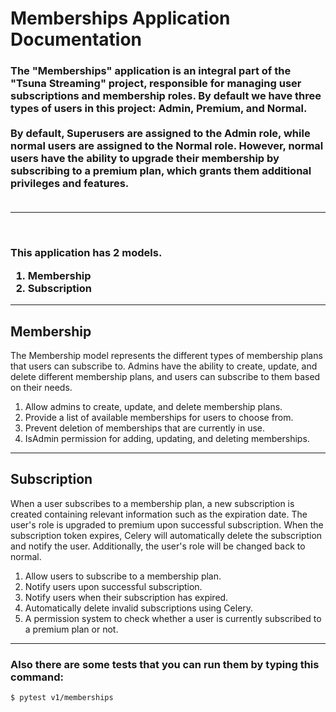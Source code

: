 # Memberships Application Documentation

<h3>
The "Memberships" application is an integral part of the "Tsuna Streaming" project, responsible for managing user subscriptions and membership roles. By default we have three types of users in this project: Admin, Premium, and Normal.
<br><br>
By default, Superusers are assigned to the Admin role, while normal users are assigned to the Normal role. However, normal users have the ability to upgrade their membership by subscribing to a premium plan, which grants them additional privileges and features.
<br><br>
</h3>

<hr> <br>

<h3>
This application has 2 models. 
<ol>    
    <li>Membership</li>
    <li>Subscription</li>
    
</ol><hr>
</h3>


<h2>Membership</h2>
<p>
The Membership model represents the different types of membership plans that users can subscribe to. Admins have the ability to create, update, and delete different membership plans, and users can subscribe to them based on their needs.
</p>

<ol>
    <li>Allow admins to create, update, and delete membership plans.</li>
    <li>Provide a list of available memberships for users to choose from.</li>
    <li>Prevent deletion of memberships that are currently in use.</li>
    <li>IsAdmin permission for adding, updating, and deleting memberships.</li>
</ol>
<hr>


<h2>Subscription</h2>
<p>
When a user subscribes to a membership plan, a new subscription is created containing relevant information such as the expiration date. The user's role is upgraded to premium upon successful subscription. When the subscription token expires, Celery will automatically delete the subscription and notify the user. Additionally, the user's role will be changed back to normal.
</p>

<ol>
    <li>Allow users to subscribe to a membership plan.</li>
    <li>Notify users upon successful subscription.</li>
    <li>Notify users when their subscription has expired.</li>
    <li>Automatically delete invalid subscriptions using Celery.</li>
    <li>A permission system to check whether a user is currently subscribed to a premium plan or not.</li>
</ol>
<hr>

<h3>Also there are some tests that you can run them by typing this command:</h3>

```
$ pytest v1/memberships
```